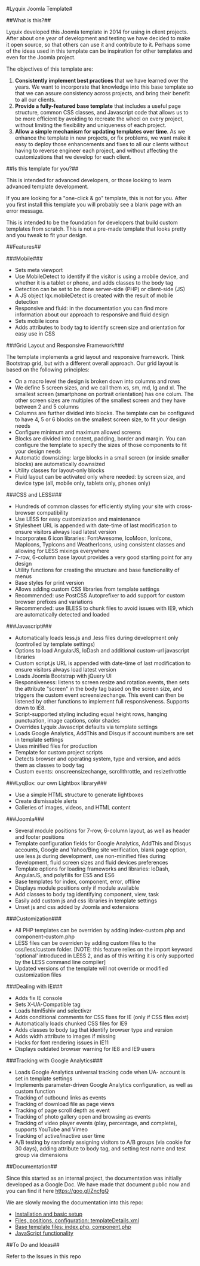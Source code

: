 #Lyquix Joomla Template#

##What is this?##

Lyquix developed this Joomla template in 2014 for using in client projects. After about one year of development and testing we have decided to make it open source, so that others can use it and contribute to it. Perhaps some of the ideas used in this template can be inspiration for other templates and even for the Joomla project.

The objectives of this template are:

1. **Consistently implement best practices** that we have learned over the years. We want to incorporate that knowledge into this base template so that we can assure consistency across projects, and bring their benefit to all our clients.
2. **Provide a fully-featured base template** that includes a useful page structure, common CSS classes, and Javascript code that allows us to be more efficient by avoiding to recreate the wheel on every project, without limiting the flexibility and uniqueness of each project.
3. **Allow a simple mechanism for updating templates over time**. As we enhance the template in new projects, or fix problems, we want make it easy to deploy those enhancements and fixes to all our clients without having to reverse engineer each project, and without affecting the customizations that we develop for each client.

##Is this template for you?##

This is intended for advanced developers, or those looking to learn advanced template development.

If you are looking for a "one-click & go" template, this is not for you. After you first install this template you will probably see a blank page with an error message.

This is intended to be the foundation for developers that build custom templates from scratch. This is not a pre-made template that looks pretty and you tweak to fit your design.

##Features##

###Mobile###

  * Sets meta viewport
  * Use MobileDetect to identify if the visitor is using a mobile device, and whether it is a tablet or phone, and adds classes to the body tag
  * Detection can be set to be done server-side (PHP) or client-side (JS)
  * A JS object lqx.mobileDetect is created with the result of mobile detection
  * Responsive and fluid: in the documentation you can find more information about our approach to responsive and fluid design
  * Sets mobile icons
  * Adds attributes to body tag to identify screen size and orientation for easy use in CSS

###Grid Layout and Responsive Framework###

The template implements a grid layout and responsive framework. Think Bootstrap grid, but with a different overall approach. Our grid layout is based on the following principles:

  * On a macro level the design is broken down into columns and rows
  * We define 5 screen sizes, and we call them xs, sm, md, lg and xl. The smallest screen (smartphone on portrait orientation) has one colum. The other screen sizes are multiples of the smallest screen and they have between 2 and 5 columns
  * Columns are further divided into blocks. The template can be configured to have 4, 5 or 6 blocks on the smallest screen size, to fit your design needs
  * Configure minimum and maximum allowed screens
  * Blocks are divided into content, padding, border and margin. You can configure the template to specify the sizes of those components to fit your design needs
  * Automatic downsizing: large blocks in a small screen (or inside smaller blocks) are automatically downsized
  * Utility classes for layout-only blocks
  * Fluid layout can be activated only where needed: by screen size, and device type (all, mobile only, tablets only, phones only)

###CSS and LESS###

  * Hundreds of common classes for efficiently styling your site with cross-browser compatibility
  * Use LESS for easy customization and maintenance
  * Stylesheet URL is appended with date-time of last modification to ensure visitors always load latest version
  * Incorporates 6 icon libraries: FontAwesome, IcoMoon, IonIcons, MapIcons, TypIcons and WeatherIcons, using consistent classes and allowing for LESS mixings everywhere
  * 7-row, 6-column base layout provides a very good starting point for any design
  * Utility functions for creating the structure and base functionality of menus
  * Base styles for print version
  * Allows adding custom CSS libraries from template settings
  * Recommended: use PostCSS Autoprefixer to add support for custom browser prefixes and variations
  * Recommended: use BLESS to chunk files to avoid issues with IE9, which are automatically detected and loaded

###Javascript###

  * Automatically loads less.js and .less files during development only (controlled by template settings)
  * Options to load AngularJS, loDash and additional custom-url javascript libraries
  * Custom script.js URL is appended with date-time of last modification to ensure visitors always load latest version
  * Loads Joomla Bootstrap with jQuery UI
  * Responsiveness: listens to screen resize and rotation events, then sets the attribute "screen" in the body tag based on the screen size, and triggers the custom event screensizechange. This event can then be listened by other functions to implement full responsiveness. Supports down to IE8.
  * Script-supported styling including equal height rows, hanging punctuation, image captions, color shades
  * Overrides Lyquix Javascript defaults via template settings
  * Loads Google Analytics, AddThis and Disqus if account numbers are set in template settings
  * Uses minified files for production
  * Template for custom project scripts
  * Detects browser and operating system, type and version, and adds them as classes to body tag
  * Custom events: onscreensizechange, scrollthrottle, and resizethrottle

###LyqBox: our own Lightbox library###

  * Use a simple HTML structure to generate lightboxes
  * Create dismissable alerts
  * Galleries of images, videos, and HTML content

###Joomla###

  * Several module positions for 7-row, 6-column layout, as well as header and footer positions
  * Template configuration fields for Google Analytics, AddThis and Disqus accounts, Google and Yahoo/Bing site verification, blank page option, use less.js during development, use non-minified files during development, fluid screen sizes and fluid devices preferences
  * Template options for loading frameworks and libraries: loDash, AngularJS, and polyfills for ES5 and ES6
  * Base templates for index, component, error, offline
  * Displays module positions only if module available
  * Add classes to body tag identifying component, view, task
  * Easily add custom js and css libraries in template settings
  * Unset js and css added by Joomla and extensions

###Customization###

  * All PHP templates can be overriden by adding index-custom.php and component-custom.php
  * LESS files can be overriden by adding custom files to the css/less/custom folder. [NOTE: this feature relies on the import keyword 'optional' introduced in LESS 2, and as of this writing it is only supported by the LESS command line compiler]
  * Updated versions of the template will not override or modified customization files

###Dealing with IE###

  * Adds fix IE console
  * Sets X-UA-Compatible tag
  * Loads html5shiv and selectivzr
  * Adds conditional comments for CSS fixes for IE (only if CSS files exist)
  * Automatically loads chunked CSS files for IE9
  * Adds classes to body tag that identify browser type and version
  * Adds width attribute to images if missing
  * Hacks for font rendering issues in IE11
  * Displays outdated browser warning for IE8 and IE9 users

###Tracking with Google Analytics###

  * Loads Google Analytics universal tracking code when UA- account is set in template settings
  * Implements parameter-driven Google Analytics configuration, as well as custom function
  * Tracking of outbound links as events
  * Tracking of download file as page views
  * Tracking of page scroll depth as event
  * Tracking of photo gallery open and browsing as events
  * Tracking of video player events (play, percentage, and complete), supports YouTube and Vimeo
  * Tracking of active/inactive user time
  * A/B testing by randomly assigning visitors to A/B groups (via cookie for 30 days), adding attribute to body tag, and setting test name and test group via dimensions

##Documentation##

Since this started as an internal project, the documentation was initially developed as a Google Doc. We have made that document public now and you can find it here https://goo.gl/ZncfgQ

We are slowly moving the documentation into this repo:

  * [Installation and basic setup](https://github.com/Lyquix/wp_theme_lyquix/blob/master/docs/install.md)
  * [Files, positions, configuration: templateDetails.xml](https://github.com/Lyquix/wp_theme_lyquix/blob/master/docs/xml.md)
  * [Base template files: index.php, component.php](https://github.com/Lyquix/wp_theme_lyquix/blob/master/docs/template.md)
  * [JavaScript functionality](https://github.com/Lyquix/wp_theme_lyquix/blob/master/docs/js.md)

##To Do and Ideas##

Refer to the Issues in this repo
